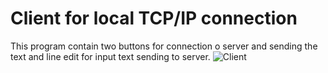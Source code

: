 # Client for local TCP/IP connection
This program contain two buttons for connection o server and sending the text  and line edit for input text sending to server.
![Client](img/Client.jpg)